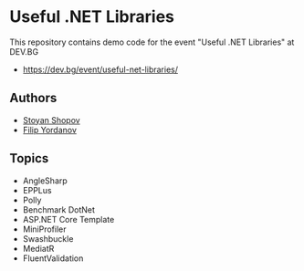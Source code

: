 # Useful .NET Libraries

This repository contains demo code for the event "Useful .NET Libraries" at DEV.BG
- https://dev.bg/event/useful-net-libraries/

## Authors
- [Stoyan Shopov](https://github.com/StoyanShopov/)
- [Filip Yordanov](https://github.com/PhilipYordanov/)

## Topics
- AngleSharp
- EPPLus
- Polly
- Benchmark DotNet
- ASP.NET Core Template
- MiniProfiler
- Swashbuckle
- MediatR
- FluentValidation
